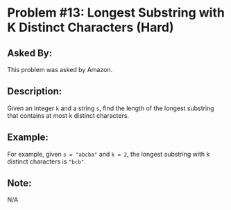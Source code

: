 # Problem #13: Longest Substring with K Distinct Characters (Hard)

## Asked By:

This problem was asked by Amazon.

## Description:
 
Given an integer `k` and a string `s`, find the length of the longest substring that contains at most k distinct characters.

## Example:

For example, given `s = "abcba"` and `k = 2`, the longest substring with k distinct characters is `"bcb"`.


## Note:

N/A